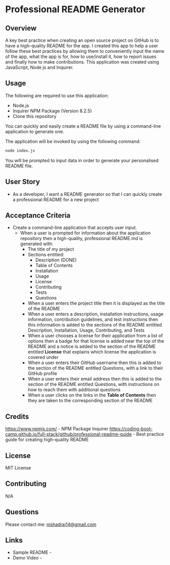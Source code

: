 # Professional README Generator

## Overview

A key best practice when creating an open source project on GitHub is to have a high-quality README for the app. I created this app to help a user follow these best practices by allowing them to conveniently input the name of the app, what the app is for, how to use/install it, how to report issues and finally how to make contributions. This application was created using JavaScript, Node js and Inquirer. 

## Usage 

The following are required to use this application:

* Node.js
* Inquirer NPM Package (Version 8.2.5)
* Clone this repository 

You can quickly and easily create a README file by using a command-line application to generate one. 


The application will be invoked by using the following command:

```bash
node index.js
```

You will be prompted to input data in order to generate your personalised README file.

## User Story

* As a developer, I want a README generator so that I can quickly create a professional README for a new project

## Acceptance Criteria

* Create a command-line application that accepts user input.
  * When a user is prompted for information about the application repository then a high-quality, professional README.md is generated with:
    * The title of my project 
    * Sections entitled:
      * Description (DONE)
      * Table of Contents 
      * Installation 
      * Usage 
      * License 
      * Contributing 
      * Tests 
      * Questions
    * When a user enters the project title then it is displayed as the title of the README
    * When a user enters a description, installation instructions, usage information, contribution guidelines, and test instructions then this information is added to the sections of the README entitled Description, Installation, Usage, Contributing, and Tests
    * When a user chooses a license for their application from a list of options then a badge for that license is added near the top of the README and a notice is added to the section of the README entitled **License** that explains which license the application is covered under
    * When a user enters their GitHub username then this is added to the section of the README entitled Questions, with a link to their GitHub profile
    * When a user enters their email address then this is added to the section of the README entitled Questions, with instructions on how to reach them with additional questions
    * When a user clicks on the links in the **Table of Contents** then they are taken to the corresponding section of the README



## Credits 

https://www.npmjs.com/ - NPM Package Inquirer 
https://coding-boot-camp.github.io/full-stack/github/professional-readme-guide - Best practice guide for creating high-quality README 

## License

MIT License 

## Contributing

N/A

## Questions

Please contact me: nishadrai14@gmail.com

## Links

* Sample README -
* Demo Video - 